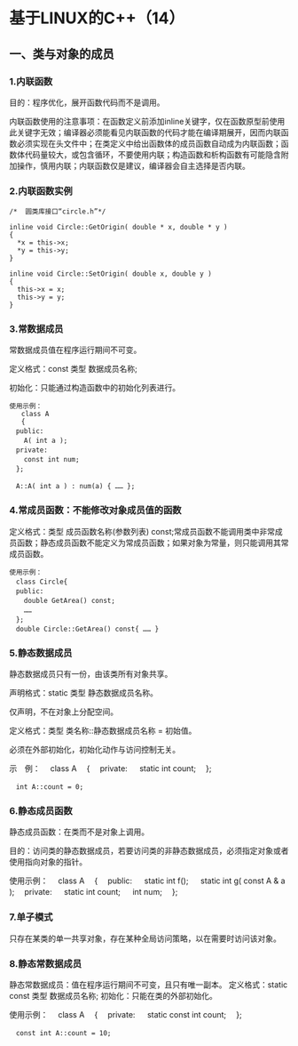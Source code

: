 # 基于LINUX的C++（14）

## 一、类与对象的成员

### 1.内联函数

目的：程序优化，展开函数代码而不是调用。

内联函数使用的注意事项：在函数定义前添加inline关键字，仅在函数原型前使用此关键字无效；编译器必须能看见内联函数的代码才能在编译期展开，因而内联函数必须实现在头文件中；在类定义中给出函数体的成员函数自动成为内联函数；函数体代码量较大，或包含循环，不要使用内联；构造函数和析构函数有可能隐含附加操作，慎用内联；内联函数仅是建议，编译器会自主选择是否内联。

### 2.内联函数实例

    /*  圆类库接口“circle.h”*/
    
    inline void Circle::GetOrigin( double * x, double * y )
    {
      *x = this->x;
      *y = this->y;
    }
    
    inline void Circle::SetOrigin( double x, double y )
    {
      this->x = x;
      this->y = y;
    }
### 3.常数据成员

常数据成员值在程序运行期间不可变。

定义格式：const  类型  数据成员名称;

初始化：只能通过构造函数中的初始化列表进行。

    使用示例：
       class A
       {
    　public:
     　 A( int a );
    　private:
    　  const int num;
    　};
    
    　A::A( int a ) : num(a) { …… };

### 4.常成员函数：不能修改对象成员值的函数

定义格式：类型  成员函数名称(参数列表) const;常成员函数不能调用类中非常成员函数；静态成员函数不能定义为常成员函数；如果对象为常量，则只能调用其常成员函数。

    使用示例：
    　class Circle{
    　public:
     　 double GetArea() const;
    　  ……
    　};
    　double Circle::GetArea() const{ …… }

### 5.静态数据成员

静态数据成员只有一份，由该类所有对象共享。

声明格式：static  类型  静态数据成员名称。

仅声明，不在对象上分配空间。

定义格式：类型  类名称::静态数据成员名称 = 初始值。

必须在外部初始化，初始化动作与访问控制无关。

示　例：
    　class A
    　{
    　private:
     　 static int count;
    　};
    
    　int A::count = 0;
### 6.静态成员函数

静态成员函数：在类而不是对象上调用。

目的：访问类的静态数据成员，若要访问类的非静态数据成员，必须指定对象或者使用指向对象的指针。

使用示例：
    　class A
    　{
    　public:
    　  static int f();
    　  static int g( const A & a );
    　private:
     　 static int count;
     　 int num;
    　};
### 7.单子模式

只存在某类的单一共享对象，存在某种全局访问策略，以在需要时访问该对象。

### 8.静态常数据成员

静态常数据成员：值在程序运行期间不可变，且只有唯一副本。
定义格式：static const  类型  数据成员名称;
初始化：只能在类的外部初始化。

使用示例：
    　class A
    　{
    　private:
    　  static const int count;
    　};
    
    　const int A::count = 10;
    


